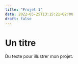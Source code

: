 ```yaml
---
title: "Projet 1"
date: 2022-05-25T13:15:21+02:00
draft: false
---
```


# Un titre

Du texte pour illustrer mon projet.
